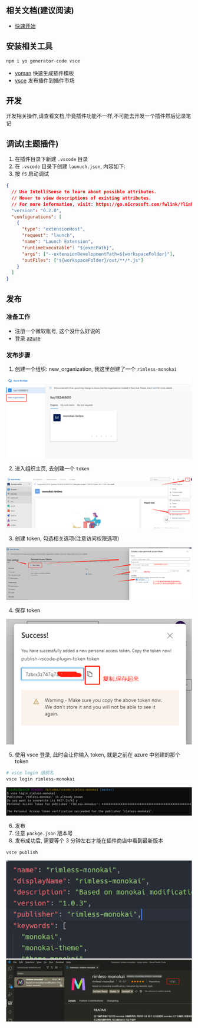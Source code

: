 ## 相关文档(建议阅读)

- [快速开始](https://liiked.github.io/VS-Code-Extension-Doc-ZH/#/get-started/your-first-extension)

## 安装相关工具

```bash
npm i yo generator-code vsce
```

- [yoman](https://yeoman.io/) 快速生成插件模板
- [vsce](https://github.com/microsoft/vscode-vsce) 发布插件到插件市场

## 开发

开发相关操作,请查看文档,毕竟插件功能不一样,不可能去开发一个插件然后记录笔记

## 调试(主题插件)

1. 在插件目录下新建 `.vscode` 目录
2. 在 `.vscode` 目录下创建 `launuch.json`, 内容如下:
3. 按 `f5` 启动调试

```json
{
  // Use IntelliSense to learn about possible attributes.
  // Hover to view descriptions of existing attributes.
  // For more information, visit: https://go.microsoft.com/fwlink/?linkid=830387
  "version": "0.2.0",
  "configurations": [
    {
      "type": "extensionHost",
      "request": "launch",
      "name": "Launch Extension",
      "runtimeExecutable": "${execPath}",
      "args": ["--extensionDevelopmentPath=${workspaceFolder}"],
      "outFiles": ["${workspaceFolder}/out/**/*.js"]
    }
  ]
}
```

## 发布

### 准备工作

- 注册一个微软账号, 这个没什么好说的
- 登录 [azure](https://dev.azure.com/)

### 发布步骤

1. 创建一个组织: new_organization, 我这里创建了一个 `rimless-monokai`

![neworganization](https://raw.githubusercontent.com/liaohui5/images/main/images/202206131706591.png)

2. 进入组织主页, 去创建一个 `token`

![new_token](https://raw.githubusercontent.com/liaohui5/images/main/images/202206131706863.png)

3. 创建 token, 勾选相关选项(注意访问权限选项)

![create_token](https://raw.githubusercontent.com/liaohui5/images/main/images/202206131706988.png)

4. 保存 token

![save_token](https://raw.githubusercontent.com/liaohui5/images/main/images/202206131706070.png)

5. 使用 vsce 登录, 此时会让你输入 token, 就是之前在 azure 中创建的那个 token

```bash
# vsce login 组织名
vsce login rimless-monokai
```

![vsce_login](https://raw.githubusercontent.com/liaohui5/images/main/images/202206131706999.png)

6. 发布
1. 注意 `packge.json` 版本号
1. 发布成功后, 需要等个 3 分钟左右才能在插件商店中看到最新版本

```bash
vsce publish
```

![packagejson](https://raw.githubusercontent.com/liaohui5/images/main/images/202206131706837.png)
![pluginoverview](https://raw.githubusercontent.com/liaohui5/images/main/images/202206131706174.png)
